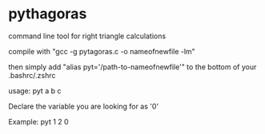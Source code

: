 # pythagoras

command line tool for right triangle calculations

compile with "gcc -g pytagoras.c -o nameofnewfile -lm" 

then simply add "alias pyt='/path-to-nameofnewfile'" to the bottom of your .bashrc/.zshrc



usage: pyt a b c

Declare the variable you are looking for as '0'

Example:
pyt 1 2 0

